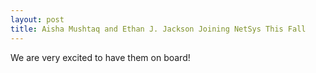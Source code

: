 ```yaml
---
layout: post
title: Aisha Mushtaq and Ethan J. Jackson Joining NetSys This Fall
---
```

We are very excited to have them on board!

